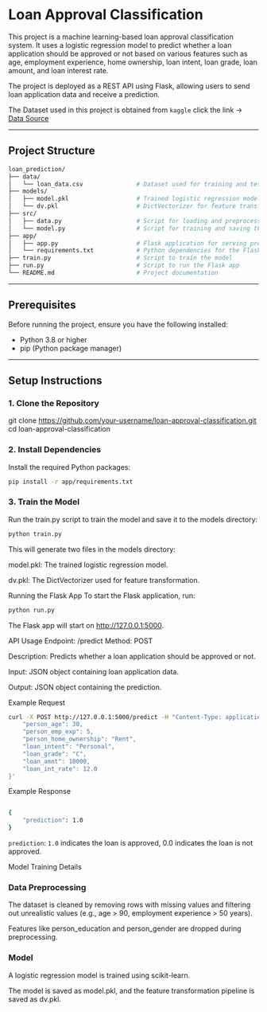 # Loan Approval Classification

This project is a machine learning-based loan approval classification system. It uses a logistic regression model to predict whether a loan application should be approved or not based on various features such as age, employment experience, home ownership, loan intent, loan grade, loan amount, and loan interest rate.

The project is deployed as a REST API using Flask, allowing users to send loan application data and receive a prediction.

The Dataset used in this project is obtained from  `kaggle` click the link  ->  
[Data Source](https://www.kaggle.com/datasets/taweilo/loan-approval-classification-data)

---

## Project Structure
```bash
loan_prediction/
├── data/
│   └── loan_data.csv               # Dataset used for training and testing
├── models/
│   ├── model.pkl                   # Trained logistic regression model
│   └── dv.pkl                      # DictVectorizer for feature transformation
├── src/
│   ├── data.py                     # Script for loading and preprocessing data
│   └── model.py                    # Script for training and saving the model
├── app/
│   ├── app.py                      # Flask application for serving predictions
│   └── requirements.txt            # Python dependencies for the Flask app
├── train.py                        # Script to train the model
├── run.py                          # Script to run the Flask app
└── README.md                       # Project documentation
```
---

## Prerequisites

Before running the project, ensure you have the following installed:

- Python 3.8 or higher
- pip (Python package manager)

---

## Setup Instructions

### 1. Clone the Repository


git clone https://github.com/your-username/loan-approval-classification.git
cd loan-approval-classification

### 2. Install Dependencies
Install the required Python packages:

```bash
pip install -r app/requirements.txt
```

### 3. Train the Model
Run the train.py script to train the model and save it to the models directory:

```bash
python train.py
```
This will generate two files in the models directory:

model.pkl: The trained logistic regression model.

dv.pkl: The DictVectorizer used for feature transformation.

Running the Flask App
To start the Flask application, run:

```bash
python run.py
```
The Flask app will start on http://127.0.0.1:5000.

API Usage
Endpoint: /predict
Method: POST

Description: Predicts whether a loan application should be approved or not.

Input: JSON object containing loan application data.

Output: JSON object containing the prediction.

Example Request
```bash
curl -X POST http://127.0.0.1:5000/predict -H "Content-Type: application/json" -d '{
    "person_age": 30,
    "person_emp_exp": 5,
    "person_home_ownership": "Rent",
    "loan_intent": "Personal",
    "loan_grade": "C",
    "loan_amnt": 10000,
    "loan_int_rate": 12.0
}'
```
Example Response
```bash

{
    "prediction": 1.0
}
```
`prediction`: `1.0` indicates the loan is approved, 0.0 indicates the loan is not approved.

Model Training Details
### Data Preprocessing
The dataset is cleaned by removing rows with missing values and filtering out unrealistic values (e.g., age > 90, employment experience > 50 years).

Features like person_education and person_gender are dropped during preprocessing.

### Model
A logistic regression model is trained using scikit-learn.

The model is saved as model.pkl, and the feature transformation pipeline is saved as dv.pkl.
